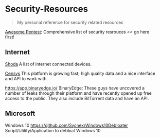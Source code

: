 # Security-Resources
> My personal reference for security related resources

[Awesome Pentest](https://github.com/enaqx/awesome-pentest): Comprehensive list of security resrouces << go here first!

## Internet

[Shoda](https://www.shodan.io/) A list of internet connected devices.

[Censys](https://censys.io/) This platform is growing fast; high quality data and a nice interface and API to work with.

https://app.binaryedge.io/ BinaryEdge: These guys have uncovered a number of leaks through their platform and have recently opened up free access to the public. They also include BitTorrent data and have an API.

## Microsoft 
Windows 10
https://github.com/Sycnex/Windows10Debloater Script/Utility/Application to debloat Windows 10
